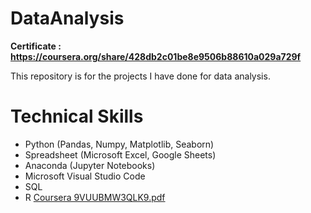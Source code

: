 # DataAnalysis

**Certificate : https://coursera.org/share/428db2c01be8e9506b88610a029a729f**

This repository is for the projects I have done for data analysis.

# Technical Skills

- Python (Pandas, Numpy, Matplotlib, Seaborn)
- Spreadsheet (Microsoft Excel, Google Sheets)
- Anaconda (Jupyter Notebooks)
- Microsoft Visual Studio Code
- SQL
- R
[Coursera 9VUUBMW3QLK9.pdf](https://github.com/kamransadiqali/DataAnalysis/files/8702224/Coursera.9VUUBMW3QLK9.pdf)
